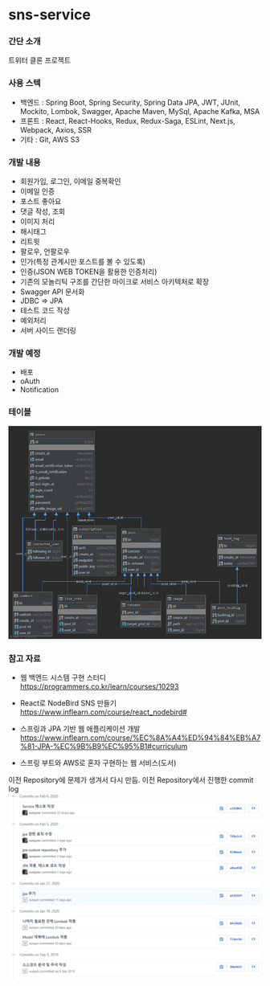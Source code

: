 # sns-service


### 간단 소개
트위터 클론 프로젝트


### 사용 스텍
- 백엔드 : Spring Boot, Spring Security, Spring Data JPA, JWT, JUnit, Mockito, Lombok, Swagger, Apache Maven, MySql, Apache Kafka, MSA 
- 프론트 : React, React-Hooks, Redux, Redux-Saga, ESLint, Next.js, Webpack, Axios, SSR
- 기타 : Git, AWS S3


### 개발 내용
- 회원가입, 로그인, 이메일 중복확인
- 이메일 인증
- 포스트 좋아요
- 댓글 작성, 조회
- 이미지 처리
- 해시태그 
- 리트윗
- 팔로우, 언팔로우
- 인가(특정 관계시만 포스트를 볼 수 있도록)
- 인증(JSON WEB TOKEN을 활용한 인증처리)
- 기존의 모놀리틱 구조를 간단한 마이크로 서비스 아키텍처로 확장
- Swagger API 문서화
- JDBC => JPA
- 테스트 코드 작성
- 예외처리
- 서버 사이드 랜더링


### 개발 예정
- 배포
- oAuth
- Notification


### 테이블
![Alt text](./readme-img/table.png)


### 참고 자료
- 웹 백엔드 시스템 구현 스터디
https://programmers.co.kr/learn/courses/10293

- React로 NodeBird SNS 만들기
https://www.inflearn.com/course/react_nodebird#

- 스프링과 JPA 기반 웹 애플리케이션 개발
https://www.inflearn.com/course/%EC%8A%A4%ED%94%84%EB%A7%81-JPA-%EC%9B%B9%EC%95%B1#curriculum

- 스프링 부트와 AWS로 혼자 구현하는 웹 서비스(도서)


이전 Repository에 문제가 생겨서 다시 만듬. 이전 Repository에서 진행한 commit log
![Alt text](./readme-img/commit.png)
